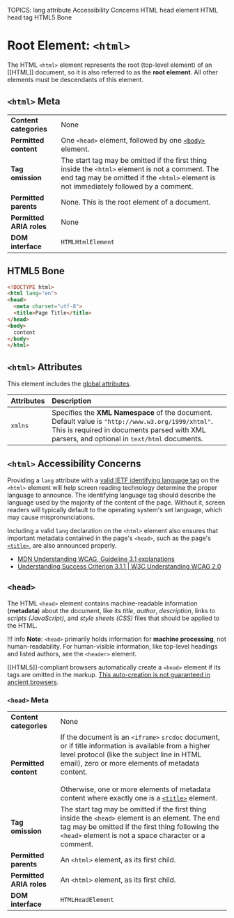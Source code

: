 TOPICS: <html>
        <html> lang attribute
        <html> Accessibility Concerns
        <head>
        HTML head element
        HTML head tag
        HTML5 Bone

# Root Element: `<html>`

The HTML `<html>` element represents the root (top-level element) of an [[HTML]] document, so it is also
referred to as the **root element**. All other elements must be descendants of this element.

## `<html>` Meta

|  |  |
| :-- | :-- |
| **Content categories** | None |
| **Permitted content** | One `<head>` element, followed by one [`<body>`](/en/webfrontend/<body>/) element.|
| **Tag omission** | The start tag may be omitted if the first thing inside the `<html>` element is not a comment. The end tag may be omitted if the `<html>` element is not immediately followed by a comment. |
| **Permitted parents** | None. This is the root element of a document. |
| **Permitted ARIA roles** | None |
| **DOM interface** | `HTMLHtmlElement` |

## HTML5 Bone

```html
<!DOCTYPE html>
<html lang="en">
<head>
  <meta charset="utf-8">
  <title>Page Title</title>
</head>
<body>
  content
</body>
</html>
```

## `<html>` Attributes

This element includes the [global attributes](https://wiki.developer.mozilla.org/en-US/docs/HTML/Global_attributes).

| Attributes | Description |
| :--- | :--- |
| `xmlns` | Specifies the **XML Namespace** of the document. Default value is `"http://www.w3.org/1999/xhtml"`. This is required in documents parsed with XML parsers, and optional in `text/html` documents. |

## `<html>` Accessibility Concerns

Providing a `lang` attribute with a [valid IETF identifying language tag](https://www.ietf.org/rfc/bcp/bcp47.txt)
on the `<html>` element will help screen reading technology determine the proper language to
announce. The identifying language tag should describe the language used by the majority of the
content of the page. Without it, screen readers will typically default to the operating system's set
language, which may cause mispronunciations.

Including a valid `lang` declaration on the `<html>` element also ensures that important metadata
contained in the page's `<head>`, such as the page's [`<title>`](/en/webfrontend/<title>/), are also
announced properly.

- [MDN Understanding WCAG, Guideline 3.1 explanations](https://wiki.developer.mozilla.org/en-US/docs/Web/Accessibility/Understanding_WCAG/Understandable#Guideline_3.1_%E2%80%94_Readable_Make_text_content_readable_and_understandable)
- [Understanding Success Criterion 3.1.1 | W3C Understanding WCAG 2.0](https://www.w3.org/TR/2016/NOTE-UNDERSTANDING-WCAG20-20161007/meaning-doc-lang-id.html)

## `<head>`

The HTML `<head>` element contains machine-readable information (**metadata**) about the document,
like its *title*, *author*, *description*, links to *scripts (JavaScript)*, and *style sheets (CSS)*
files that should be applied to the HTML.

!!! info
    **Note**: `<head>` primarily holds information for **machine processing**, not human-readability.
    For human-visible information, like top-level headings and listed authors, see the `<header>` element.

[[HTML5]]-compliant browsers automatically create a `<head>` element if its tags are omitted in the
markup. [This auto-creation is not guaranteed in ancient browsers](https://www.stevesouders.com/blog/2010/05/12/autohead-my-first-browserscope-user-test/).

### `<head>` Meta

|  |  |
| :-- | :-- |
| **Content categories** | None |
| **Permitted content** | If the document is an `<iframe>` `srcdoc` document, or if title information is available from a higher level protocol (like the subject line in HTML email), zero or more elements of metadata content.<br><br>Otherwise, one or more elements of metadata content where exactly one is a [`<title>`](/en/webfrontend/<title>/) element.|
| **Tag omission** | The start tag may be omitted if the first thing inside the `<head>` element is an element. The end tag may be omitted if the first thing following the `<head>` element is not a space character or a comment. |
| **Permitted parents** | An `<html>` element, as its first child.|
| **Permitted ARIA roles** | An `<html>` element, as its first child. |
| **DOM interface** | `HTMLHeadElement` |
